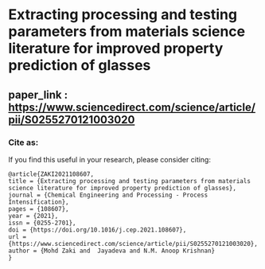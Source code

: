 # Extracting processing and testing parameters from materials science literature for improved property prediction of glasses
## paper_link : https://www.sciencedirect.com/science/article/pii/S0255270121003020


### Cite as:
If you find this useful in your research, please consider citing:
```
@article{ZAKI2021108607,
title = {Extracting processing and testing parameters from materials science literature for improved property prediction of glasses},
journal = {Chemical Engineering and Processing - Process Intensification},
pages = {108607},
year = {2021},
issn = {0255-2701},
doi = {https://doi.org/10.1016/j.cep.2021.108607},
url = {https://www.sciencedirect.com/science/article/pii/S0255270121003020},
author = {Mohd Zaki and  Jayadeva and N.M. Anoop Krishnan}
}
```
